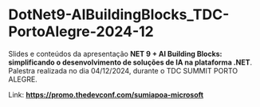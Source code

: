 # DotNet9-AIBuildingBlocks_TDC-PortoAlegre-2024-12
Slides e conteúdos da apresentação **NET 9 + AI Building Blocks: simplificando o desenvolvimento de soluções de IA na plataforma .NET**. Palestra realizada no dia 04/12/2024, durante o TDC SUMMIT PORTO ALEGRE.

Link: **https://promo.thedevconf.com/sumiapoa-microsoft**
